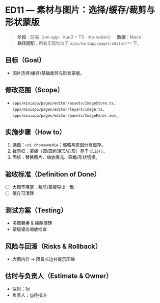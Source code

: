 # ED11 — 素材与图片：选择/缓存/裁剪与形状蒙版

> **阶段**：前端（uni-app · Vue3 + TS · mp-weixin） · **数据**：Mock  
> **路径适配**：所有实现均位于 `apps/miniapp/pages/editor/**` 下。

## 目标（Goal）
- 图片选择/缓存/基础裁剪与形状蒙版。

## 修改范围（Scope）
- `apps/miniapp/pages/editor/assets/ImageStore.ts`、`apps/miniapp/pages/editor/layers/image.ts`、`apps/miniapp/pages/editor/panels/ImagePanel.vue`。

## 实施步骤（How to）
1) 选图：`uni.chooseMedia`；缩略与原图分离缓存。
2) 裁剪框；蒙版（圆/圆角矩形/心形）基于 `clip()`。
3) 面板：替换图片、缩放填充、圆角/形状切换。

## 验收标准（Definition of Done）
- [ ] 大图不阻塞；裁剪/蒙版导出一致
- [ ] 缓存可清理

## 测试方案（Testing）
- 多图替换 & 缩略清理
- 蒙版锯齿缩放检查

## 风险与回滚（Risks & Rollback）
- 大图内存 → 限最长边并提示压缩

## 估时与负责人（Estimate & Owner）
- 估时：1d
- 负责人：@待指派

